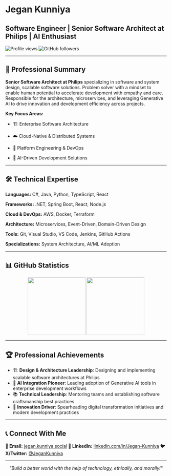 # Jegan Kunniya
## Software Engineer | Senior Software Architect at Philips | AI Enthusiast

<div align="left">
  <img src="https://komarev.com/ghpvc/?username=Jegan-Kunniya&label=Profile%20views&color=0e75b6&style=flat" alt="Profile views" />
  <img src="https://img.shields.io/github/followers/Jegan-Kunniya?label=Followers&style=social" alt="GitHub followers" />
</div>

---

## 🚀 Professional Summary

**Senior Software Architect at Philips** specializing in software and system design, scalable software solutions. Problem solver with a mindset to enable human potential to accelerate development with empathy and care. Responsible for the architecture, microservices, and leveraging Generative AI to drive innovation and development efficiency across projects.

**Key Focus Areas:**
- 🏗️ Enterprise Software Architecture

- ☁️ Cloud-Native & Distributed Systems

- 🔧 Platform Engineering & DevOps

- 🤖 AI-Driven Development Solutions

---

## 🛠️ Technical Expertise

**Languages:** C#, Java, Python, TypeScript, React

**Frameworks:** .NET, Spring Boot, React, Node.js

**Cloud & DevOps:** AWS, Docker, Terraform

**Architecture:** Microservices, Event-Driven, Domain-Driven Design

**Tools:** Git, Visual Studio, VS Code, Jenkins, GitHub Actions

**Specializations:** System Architecture, AI/ML Adoption

---

## 📊 GitHub Statistics

<div align="center">
  <img height="180em" src="https://github-readme-stats.vercel.app/api?username=Jegan-Kunniya&show_icons=true&theme=tokyonight&include_all_commits=true&count_private=true&hide_border=true"/>
  <img height="180em" src="https://github-readme-stats.vercel.app/api/top-langs/?username=Jegan-Kunniya&layout=compact&langs_count=8&theme=tokyonight&hide_border=true"/>
</div>

---
<!--
## 🎯 Featured Projects

<div align="center">

[![My Backstage App](https://github-readme-stats.vercel.app/api/pin/?username=Jegan-Kunniya&repo=my-backstage-app&theme=tokyonight&hide_border=true)](https://github.com/Jegan-Kunniya/my-backstage-app)
[![Knowledge Repository](https://github-readme-stats.vercel.app/api/pin/?username=Jegan-Kunniya&repo=Knowledge&theme=tokyonight&hide_border=true)](https://github.com/Jegan-Kunniya/Knowledge)

[![Ecommerce Platform](https://github-readme-stats.vercel.app/api/pin/?username=Jegan-Kunniya&repo=ecommerce&theme=tokyonight&hide_border=true)](https://github.com/Jegan-Kunniya/ecommerce)
[![Security Experiments](https://github-readme-stats.vercel.app/api/pin/?username=Jegan-Kunniya&repo=GHAS-Experiments&theme=tokyonight&hide_border=true)](https://github.com/Jegan-Kunniya/GHAS-Experiments)

</div>

---
-->
## 🏆 Professional Achievements

- 🏗️ **Design & Architecture Leadership**: Designing and implementing scalable software architectures at Philips
- 🤖 **AI Integration Pioneer**: Leading adoption of Generative AI tools in enterprise development workflows
- 📚 **Technical Leadership**: Mentoring teams and establishing software craftsmanship best practices
- 🚀 **Innovation Driver**: Spearheading digital transformation initiatives and modern development practices

---

## 📞 Connect With Me

**📧 Email:** [jegan.kunniya.social](mailto:jegan.kunniya.social@gmail.com)
**💼 LinkedIn:** [linkedin.com/in/Jegan-Kunniya](https://linkedin.com/in/Jegan-Kunniya-19616a20)
**🐦 X/Twitter:** [@JeganKunniya](https://x.com/JeganKunniya)

---

<div align="center">
  <i>"Build a better world with the help of technology, ethically, and morally!"</i>
</div>
